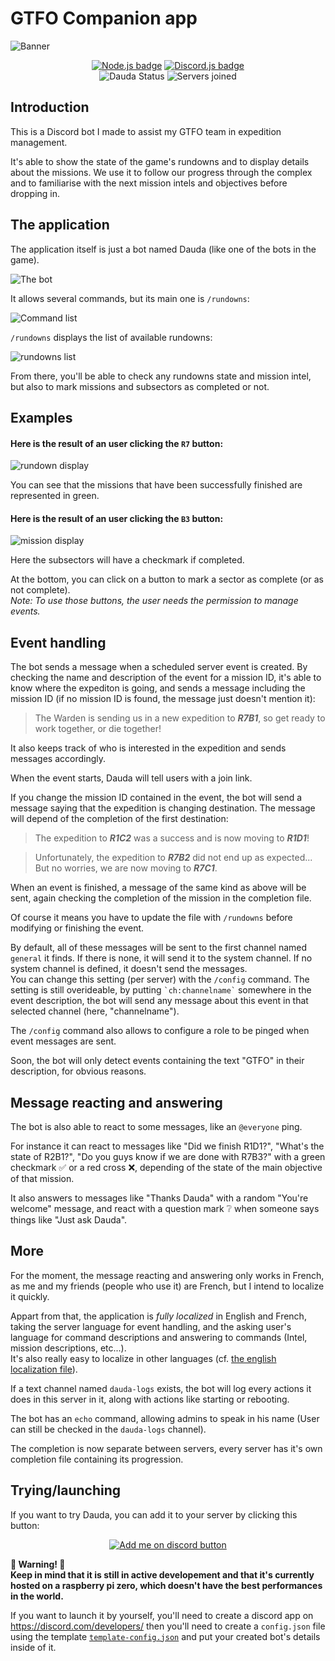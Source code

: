 # GTFO Companion app

![Banner](Images/GTFOBot-Banner-tr.png?raw=true)

<p align="center">
    <a href="https://nodejs.org/" target="_blank"><img alt="Node.js badge" title="Using Node.js!" src="https://img.shields.io/badge/node.js-233056?style=for-the-badge&logo=node.js&logoColor=white"/></a>
    <a href="https://discord.js.org/" target="_blank"><img alt="Discord.js badge" title="Using Discord.js!" src="https://img.shields.io/badge/-Discord.js-5865F2?style=for-the-badge&logo=discord.js"/></a><br>
    <img alt="Dauda Status" src="https://img.shields.io/endpoint?url=https%3A%2F%2Fcogilabs.eu%2FProjects%2FGTFOBot%2FGTFOBotState.php?style=for-the-badge"/>
    <img alt="Servers joined" src="https://img.shields.io/endpoint?url=https%3A%2F%2Fcogilabs.eu%2FProjects%2FGTFOBot%2FGTFOBotServersNumber.php?style=for-the-badge"/>
</p>

## Introduction
This is a Discord bot I made to assist my GTFO team in expedition management.

It's able to show the state of the game's rundowns and to display details about the missions.
We use it to follow our progress through the complex and to familiarise with the next mission intels and objectives before dropping in.

## The application
The application itself is just a bot named Dauda (like one of the bots in the game).

![The bot](Images/dauda.png?raw=true)

It allows several commands, but its main one is `/rundowns`:  

![Command list](Images/commands.png?raw=true)

`/rundowns` displays the list of available rundowns:

![rundowns list](Images/rundownsList.png?raw=true)

From there, you'll be able to check any rundowns state and mission intel, but also to mark missions and subsectors as completed or not.

## Examples

#### Here is the result of an user clicking the `R7` button:

![rundown display](Images/rundown.png?raw=true)

You can see that the missions that have been successfully finished are represented in green.

#### Here is the result of an user clicking the `B3` button:

![mission display](Images/mission.png?raw=true)

Here the subsectors will have a checkmark if completed.

At the bottom, you can click on a button to mark a sector as complete (or as not complete).  
*Note: To use those buttons, the user needs the permission to manage events.*

## Event handling

The bot sends a message when a scheduled server event is created. By checking the name and description of the event for a mission ID, it's able to know where the expediton is going, and sends a message including the mission ID (if no mission ID is found, the message just doesn't mention it):
  
> The Warden is sending us in a new expedition to ***R7B1***, so get ready to work together, or die together!  
  
It also keeps track of who is interested in the expedition and sends messages accordingly.  
  
When the event starts, Dauda will tell users with a join link.  
  
If you change the mission ID contained in the event, the bot will send a message saying that the expedition is changing destination. The message will depend of the completion of the first destination:

> The expedition to ***R1C2*** was a success and is now moving to ***R1D1***!  
  
> Unfortunately, the expedition to ***R7B2*** did not end up as expected... But no worries, we are now moving to ***R7C1***.  
  
When an event is finished, a message of the same kind as above will be sent, again checking the completion of the mission in the completion file.  
  
Of course it means you have to update the file with `/rundowns` before modifying or finishing the event.  
  
By default, all of these messages will be sent to the first channel named `general` it finds. If there is none, it will send it to the system channel. If no system channel is defined, it doesn't send the messages.  
You can change this setting (per server) with the `/config` command.
The setting is still overideable, by putting `` `ch:channelname` `` somewhere in the event description, the bot will send any message about this event in that selected channel (here, "channelname").  
  
The `/config` command also allows to configure a role to be pinged when event messages are sent.
  
Soon, the bot will only detect events containing the text "GTFO" in their description, for obvious reasons.

## Message reacting and answering

The bot is also able to react to some messages, like an `@everyone` ping.  
   
For instance it can react to messages like "Did we finish R1D1?", "What's the state of R2B1?", "Do you guys know if we are done with R7B3?" with a green checkmark ✅ or a red cross ❌, depending of the state of the main objective of that mission.  
  
It also answers to messages like "Thanks Dauda" with a random "You're welcome" message, and react with a question mark ❔ when someone says things like "Just ask Dauda".

## More

For the moment, the message reacting and answering only works in French, as me and my friends (people who use it) are French, but I intend to localize it quickly.

Appart from that, the application is *fully localized* in English and French, taking the server language for event handling, and the asking user's language for command descriptions and answering to commands (Intel, mission descriptions, etc...).  
It's also really easy to localize in other languages (cf. [the english localization file](localization/en-US.json)).  
  
If a text channel named `dauda-logs` exists, the bot will log every actions it does in this server in it, along with actions like starting or rebooting.  
  
The bot has an `echo` command, allowing admins to speak in his name (User can still be checked in the `dauda-logs` channel).  
  
The completion is now separate between servers, every server has it's own completion file containing its progression.

## Trying/launching

If you want to try Dauda, you can add it to your server by clicking this button:
<p align="center"><a href="https://discord.com/api/oauth2/authorize?client_id=1050757215885209640&permissions=283736656976&scope=bot" target="_blank"><img alt="Add me on discord button" title="Add me on your discord server!" src="https://img.shields.io/badge/Add%20me%20on-Discord-5865F2?style=for-the-badge"></a></p>

**🔺 Warning! 🔺  
Keep in mind that it is still in active developement and that it's currently hosted on a raspberry pi zero, which doesn't have the best performances in the world.**  
  
If you want to launch it by yourself, you'll need to create a discord app on <https://discord.com/developers/> then you'll need to create a `config.json` file using the template [`template-config.json`](template-config.json) and put your created bot's details inside of it.
